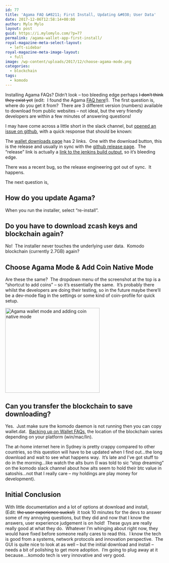 ```yaml
---
id: 77
title: 'Agama FAQ &#8211; First Install, Updating &#038; User Data'
date: 2017-12-06T12:58:14+00:00
author: Mylo Mylo
layout: post
guid: https://i.mylomylo.com/?p=77
permalink: /agama-wallet-app-first-install/
royal-magazine-meta-select-layout:
  - left-sidebar
royal-magazine-meta-image-layout:
  - full
image: /wp-content/uploads/2017/12/choose-agama-mode.png
categories:
  - blockchain
tags:
  - komodo
---
```

Installing Agama FAQs? Didn&#8217;t look &#8211; too bleeding edge perhaps <del>I don&#8217;t think they exist yet</del> (edit:  I found the Agama [FAQ here](https://support.supernet.org/support/solutions/29000033391)!).  The first question is, where do you get it from?  There are 3 different version (numbers) available to download from public websites &#8211; not ideal, but the very friendly developers are within a few minutes of answering questions!

I may have come across a little short in the slack channel, but [opened an issue on github](https://github.com/SuperNETorg/Agama/issues/245), with a quick response that should be known:

The [wallet downloads page](https://komodoplatform.com/en/wallets#_desktop-wallets-multi) has 2 links.  One with the download button, this is the release and usually in sync with the [github release page](https://github.com/SuperNETorg/Agama/releases).  The &#8220;release&#8221; link is actually a [link to the jenkins build output](https://artifacts.supernet.org/latest/installer_osx.html), so it&#8217;s bleeding edge.

There was a recent bug, so the release engineering got out of sync.  It happens.

The next question is,

## How do you update Agama?

When you run the installer, select &#8220;re-install&#8221;.

## Do you have to download zcash keys and blockchain again?

No!  The installer never touches the underlying user data.  Komodo blockchain (currently 2.7GB) again?

## Choose Agama Mode & Add Coin Native Mode

Are these the same?  The dropdown menu of the screenshot at the top is a &#8220;shortcut to add coins&#8221; &#8211; so it&#8217;s essentially the same.  It&#8217;s probably there whilst the developers are doing their testing, so in the future maybe there&#8217;ll be a dev-mode flag in the settings or some kind of coin-profile for quick setup.

[<img class="aligncenter wp-image-82 size-medium" src="https://i.mylomylo.com/wp-content/uploads/2017/12/are-these-the-same-300x269.png" alt="Agama wallet mode and adding coin native mode" width="300" height="269" srcset="https://i.mylomylo.com/wp-content/uploads/2017/12/are-these-the-same-300x269.png 300w, https://i.mylomylo.com/wp-content/uploads/2017/12/are-these-the-same-768x689.png 768w, https://i.mylomylo.com/wp-content/uploads/2017/12/are-these-the-same.png 972w" sizes="(max-width: 300px) 100vw, 300px" />](https://i.mylomylo.com/wp-content/uploads/2017/12/are-these-the-same.png)

## Can you transfer the blockchain to save downloading?

Yes.  Just make sure the komodo daemon is not running then you can copy wallet.dat.  [Backing up on Wallet FAQs](https://support.supernet.org/support/solutions/articles/29000010041-how-to-take-backup-in-the-native-mode), the location of the blockchain varies depending on your platform (win/mac/lin).

The at-home internet here in Sydney is pretty crappy compared to other countries, so this question will have to be updated when I find out&#8230;the long download and wait to see what happens way.  It&#8217;s late and I&#8217;ve got stuff to do in the morning&#8230;like watch the alts burn (I was told to sic &#8220;stop dreaming&#8221; on the komodo slack channel about how alts seem to hold their btc value in satoshis&#8230;not that I really care &#8211; my holdings are play money for development).

## Initial Conclusion

With little documentation and a lot of options at download and install, (Edit: <del>the user experience sucks!)</del>  it took 10 minutes for the devs to answer some of my annoying questions, but they did and now that I know the answers, user experience judgement is on hold!  These guys are really really good at what they do.  Whatever I&#8217;m whinging about right now, they would have fixed before someone really cares to read this.  I know the tech is good from a systems, network protocols and innovation perspective.  The GUI is quite nice to look at as well &#8211; but the initial download and install &#8211; needs a bit of polishing to get more adoption.  I&#8217;m going to plug away at it because&#8230;.komodo tech is very innovative and very good.
